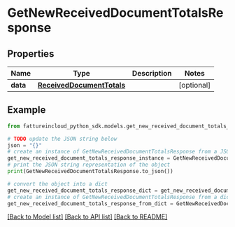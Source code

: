 # GetNewReceivedDocumentTotalsResponse



## Properties

Name | Type | Description | Notes
------------ | ------------- | ------------- | -------------
**data** | [**ReceivedDocumentTotals**](ReceivedDocumentTotals.md) |  | [optional] 

## Example

```python
from fattureincloud_python_sdk.models.get_new_received_document_totals_response import GetNewReceivedDocumentTotalsResponse

# TODO update the JSON string below
json = "{}"
# create an instance of GetNewReceivedDocumentTotalsResponse from a JSON string
get_new_received_document_totals_response_instance = GetNewReceivedDocumentTotalsResponse.from_json(json)
# print the JSON string representation of the object
print(GetNewReceivedDocumentTotalsResponse.to_json())

# convert the object into a dict
get_new_received_document_totals_response_dict = get_new_received_document_totals_response_instance.to_dict()
# create an instance of GetNewReceivedDocumentTotalsResponse from a dict
get_new_received_document_totals_response_from_dict = GetNewReceivedDocumentTotalsResponse.from_dict(get_new_received_document_totals_response_dict)
```
[[Back to Model list]](../README.md#documentation-for-models) [[Back to API list]](../README.md#documentation-for-api-endpoints) [[Back to README]](../README.md)


